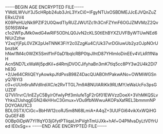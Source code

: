 -----BEGIN AGE ENCRYPTED FILE-----
YWdlLWVuY3J5cHRpb24ub3JnL3YxCi0+IFgyNTUxOSBDMEJJcEJVQnZuZERxU2V4
K09PeHUzNk9PZlF2U0QwdTIyRUZJWU1Zc1h3CnFZYmF6OGJZMVMzZ2QvS016SW4w
c1o2WFpJMk0wdG4wRlF5ODhLQ0JvN2cKLS0tIEhBYXZUVFByWTUwNEd6NlUrZzhw
Y2xqYjFpL0VZK2pUeTNNK3FiY2c0ZzgKu4C/Uk37vrDGIuwUb2yzOJpNOrUbnzbK
hNwl1M4c0WZK5Smlf1nF0aD1bqlcRBP0tpJIhtD87YHImloDinEEv4VLkR1fNlaH
Acn5ND7LxWaWj5pdKil+d4RmjDVOCJifyhaBn3mK7tIq5cc8PY3w2U4k2DI7h63G
+2/Je64CRIiQEYyAowkpJfdPxsB98Z4DacQUABOhfPakwANo+OWMiWGSnyQ7BYl3
c0+cUUn6ruMVdllrdiXC/e2RvTTGL7m9ABNUIARiKk9RLtMY/eWaUcFo3psGUZDF
Q7Vli1rvrC/InEZyC5By/rOfwIyPtf3mIufeTgF2rGf01EWVzzDoeX+3VhMKQSLv
YhksZUshqgEGN24kHHxC3Gmux+VDu9fbNWwuAKOPaXafREL3bmmmNPDOYOAlU1C3
BDL0STX/CiGc+BbHW12coRJ5m8N68LmiA+A4qZ+3UUFGi64vikXxWQiHGQuGEF4B
0OBp0iDpW7YI1fqYO3jGfytPTliqaLlnPVghTmUJXk+hAf+O4PMvaDyLtV0YrUed
lE0xSg==
-----END AGE ENCRYPTED FILE-----
